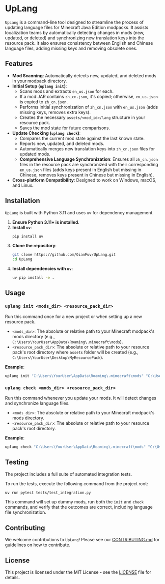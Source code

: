# UpLang

`UpLang` is a command-line tool designed to streamline the process of updating language files for Minecraft Java Edition modpacks. It assists localization teams by automatically detecting changes in mods (new, updated, or deleted) and synchronizing new translation keys into the resource pack. It also ensures consistency between English and Chinese language files, adding missing keys and removing obsolete ones.

## Features

*   **Mod Scanning**: Automatically detects new, updated, and deleted mods in your modpack directory.
*   **Initial Setup (`uplang init`)**:
    *   Scans mods and extracts `en_us.json` for each.
    *   If a mod JAR contains `zh_cn.json`, it's copied; otherwise, `en_us.json` is copied to `zh_cn.json`.
    *   Performs initial synchronization of `zh_cn.json` with `en_us.json` (adds missing keys, removes extra keys).
    *   Creates the necessary `assets/<mod_id>/lang` structure in your resource pack.
    *   Saves the mod state for future comparisons.
*   **Update Checking (`uplang check`)**:
    *   Compares the current mod state against the last known state.
    *   Reports new, updated, and deleted mods.
    *   Automatically merges new translation keys into `zh_cn.json` files for updated mods.
    *   **Comprehensive Language Synchronization**: Ensures all `zh_cn.json` files in the resource pack are synchronized with their corresponding `en_us.json` files (adds keys present in English but missing in Chinese, removes keys present in Chinese but missing in English).
*   **Cross-platform Compatibility**: Designed to work on Windows, macOS, and Linux.

## Installation

`UpLang` is built with Python 3.11 and uses `uv` for dependency management.

1.  **Ensure Python 3.11+ is installed.**
2.  **Install `uv`**:
    ```bash
    pip install uv
    ```
3.  **Clone the repository**:
    ```bash
    git clone https://github.com/QianFuv/UpLang.git
    cd UpLang
    ```
4.  **Install dependencies with `uv`**:
    ```bash
    uv pip install -e .
    ```

## Usage

### `uplang init <mods_dir> <resource_pack_dir>`

Run this command once for a new project or when setting up a new resource pack.

*   `<mods_dir>`: The absolute or relative path to your Minecraft modpack's mods directory (e.g., `C:\Users\YourUser\AppData\Roaming\.minecraft\mods`).
*   `<resource_pack_dir>`: The absolute or relative path to your resource pack's root directory where `assets` folder will be created (e.g., `C:\Users\YourUser\Desktop\MyResourcePack`).

**Example:**
```bash
uplang init "C:\Users\YourUser\AppData\Roaming\.minecraft\mods" "C:\Users\YourUser\Desktop\MyResourcePack"
```

### `uplang check <mods_dir> <resource_pack_dir>`

Run this command whenever you update your mods. It will detect changes and synchronize language files.

*   `<mods_dir>`: The absolute or relative path to your Minecraft modpack's mods directory.
*   `<resource_pack_dir>`: The absolute or relative path to your resource pack's root directory.

**Example:**
```bash
uplang check "C:\Users\YourUser\AppData\Roaming\.minecraft\mods" "C:\Users\YourUser\Desktop\MyResourcePack"
```

## Testing

The project includes a full suite of automated integration tests.

To run the tests, execute the following command from the project root:

```bash
uv run pytest tests/test_integration.py
```

This command will set up dummy mods, run both the `init` and `check` commands, and verify that the outcomes are correct, including language file synchronization.

## Contributing

We welcome contributions to `UpLang`! Please see our [CONTRIBUTING.md](CONTRIBUTING.md) for guidelines on how to contribute.

## License

This project is licensed under the MIT License - see the [LICENSE](LICENSE) file for details.
